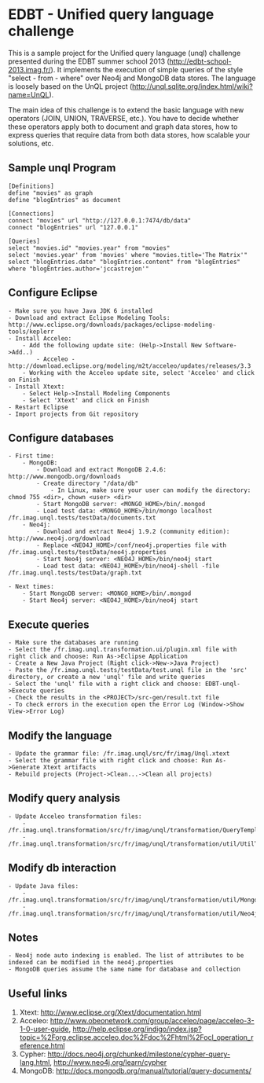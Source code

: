 EDBT - Unified query language challenge
=======================================

This is a sample project for the Unified query language (unql) challenge presented during 
the EDBT summer school 2013 (http://edbt-school-2013.imag.fr/). It implements the execution 
of simple queries of the style "select - from - where" over Neo4j and MongoDB data stores.
The language is loosely based on the UnQL project (http://unql.sqlite.org/index.html/wiki?name=UnQL). 

The main idea of this challenge is to extend the basic language with new operators (JOIN, UNION, TRAVERSE, etc.).
You have to decide whether these operators apply both to document and graph data stores, how to express queries
that require data from both data stores, how scalable your solutions, etc.


Sample unql Program
----------------------

	[Definitions]
	define "movies" as graph 
	define "blogEntries" as document

	[Connections] 
	connect "movies" url "http://127.0.0.1:7474/db/data"
	connect "blogEntries" url "127.0.0.1"

	[Queries] 
	select "movies.id" "movies.year" from "movies"
	select 'movies.year' from 'movies' where "movies.title='The Matrix'"
	select "blogEntries.date" "blogEntries.content" from "blogEntries" where "blogEntries.author='jccastrejon'"


Configure Eclipse
----------------------
	- Make sure you have Java JDK 6 installed
	- Download and extract Eclipse Modeling Tools: http://www.eclipse.org/downloads/packages/eclipse-modeling-tools/keplerr
	- Install Acceleo:
		- Add the following update site: (Help->Install New Software->Add..)
			- Acceleo - http://download.eclipse.org/modeling/m2t/acceleo/updates/releases/3.3
		- Working with the Acceleo update site, select 'Acceleo' and click on Finish
	- Install Xtext:
		- Select Help->Install Modeling Components
		- Select 'Xtext' and click on Finish
	- Restart Eclipse
	- Import projects from Git repository

Configure databases
----------------------
	- First time:
		- MongoDB:
			- Download and extract MongoDB 2.4.6: http://www.mongodb.org/downloads
			- Create directory "/data/db" 
				- In Linux, make sure your user can modify the directory: chmod 755 <dir>, chown <user> <dir>
			- Start MongoDB server: <MONGO_HOME>/bin/.mongod
			- Load test data: <MONGO_HOME>/bin/mongo localhost /fr.imag.unql.tests/testData/documents.txt
		- Neo4j:
			- Download and extract Neo4j 1.9.2 (community edition): http://www.neo4j.org/download
			- Replace <NEO4J_HOME>/conf/neo4j.properties file with /fr.imag.unql.tests/testData/neo4j.properties
			- Start Neo4j server: <NEO4J_HOME>/bin/neo4j start
			- Load test data: <NEO4J_HOME>/bin/neo4j-shell -file /fr.imag.unql.tests/testData/graph.txt
	
	- Next times:
		- Start MongoDB server: <MONGO_HOME>/bin/.mongod
		- Start Neo4j server: <NEO4J_HOME>/bin/neo4j start

Execute queries
----------------------
	- Make sure the databases are running
	- Select the /fr.imag.unql.transformation.ui/plugin.xml file with right click and choose: Run As->Eclipse Application
	- Create a New Java Project (Right click->New->Java Project)
	- Paste the /fr.imag.unql.tests/testData/test.unql file in the 'src' directory, or create a new 'unql' file and write queries
	- Select the 'unql' file with a right click and choose: EDBT-unql->Execute queries
	- Check the results in the <PROJECT>/src-gen/result.txt file
	- To check errors in the execution open the Error Log (Window->Show View->Error Log)

Modify the language
----------------------
	- Update the grammar file: /fr.imag.unql/src/fr/imag/Unql.xtext
	- Select the grammar file with right click and choose: Run As->Generate Xtext artifacts 
	- Rebuild projects (Project->Clean...->Clean all projects)

Modify query analysis
----------------------
	- Update Acceleo transformation files:
		- /fr.imag.unql.transformation/src/fr/imag/unql/transformation/QueryTemplate.mtl
		- /fr.imag.unql.transformation/src/fr/imag/unql/transformation/util/UtilTemplate.mtl

Modify db interaction
----------------------
	- Update Java files:
		- /fr.imag.unql.transformation/src/fr/imag/unql/transformation/util/MongoDBUtil.java
		- /fr.imag.unql.transformation/src/fr/imag/unql/transformation/util/Neo4jUtil.java

Notes
----------------------
	- Neo4j node auto indexing is enabled. The list of attributes to be indexed can be modified in the neo4j.properties
	- MongoDB queries assume the same name for database and collection

Useful links
----------------------
1. Xtext: http://www.eclipse.org/Xtext/documentation.html
2. Acceleo: http://www.obeonetwork.com/group/acceleo/page/acceleo-3-1-0-user-guide, http://help.eclipse.org/indigo/index.jsp?topic=%2Forg.eclipse.acceleo.doc%2Fdoc%2Fhtml%2Focl_operation_reference.html
3. Cypher: http://docs.neo4j.org/chunked/milestone/cypher-query-lang.html, http://www.neo4j.org/learn/cypher
4. MongoDB: http://docs.mongodb.org/manual/tutorial/query-documents/

